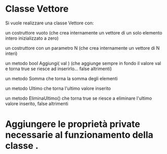 # Classe Vettore
Si vuole realizzare una classe Vettore con:

un costruttore vuoto (che crea internamente un vettore di un solo elemento intero inizializzato a zero)

un costruttore con un parametro N (che crea internamente un vettore di N interi)

un metodo bool Aggiungi( val ) (che aggiunge sempre in fondo il valore val e torna true se riesce ad inserirlo... false altrimenti)

un metodo Somma che torna la somma degli elementi

un metodo Ultimo che torna l'ultimo valore inserito

un metodo EliminaUltimo() che torna true se riesce a eliminare l'ultimo valore inserito, false altrimenti


# Aggiungere le proprietà private necessarie al funzionamento della classe .
